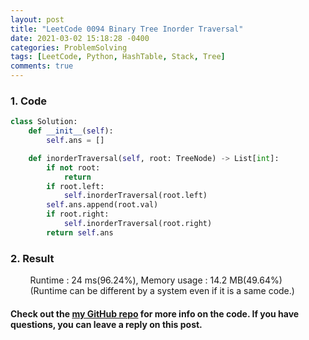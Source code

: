 ```yaml
---
layout: post
title: "LeetCode 0094 Binary Tree Inorder Traversal"
date: 2021-03-02 15:18:28 -0400
categories: ProblemSolving
tags: [LeetCode, Python, HashTable, Stack, Tree]
comments: true
---
```


### 1. Code
```python
class Solution:
    def __init__(self):
        self.ans = []

    def inorderTraversal(self, root: TreeNode) -> List[int]:
        if not root:
            return
        if root.left:
            self.inorderTraversal(root.left)
        self.ans.append(root.val)
        if root.right:
            self.inorderTraversal(root.right)
        return self.ans
```

### 2. Result
&nbsp;&nbsp;&nbsp;&nbsp;&nbsp;&nbsp;&nbsp;&nbsp;Runtime : 24 ms(96.24%), Memory usage : 14.2 MB(49.64%)  
&nbsp;&nbsp;&nbsp;&nbsp;&nbsp;&nbsp;&nbsp;&nbsp;(Runtime can be different by a system even if it is a same code.)

#### Check out the [my GitHub repo][hyuk-gh] for more info on the code. If you have questions, you can leave a reply on this post.
[hyuk-gh]: https://github.com/dlgur1994/StudyAlgorithms
